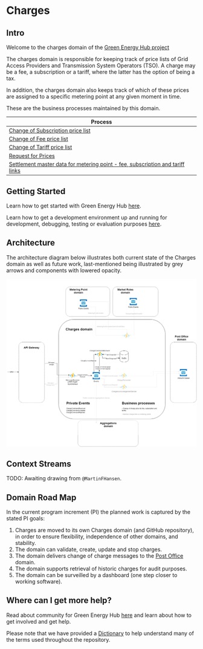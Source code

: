 # Charges

## Intro

Welcome to the charges domain of the [Green Energy Hub project](https://github.com/Energinet-DataHub/green-energy-hub)

The charges domain is responsible for keeping track of price lists of Grid Access Providers and Transmission System Operators (TSO). A charge may be a fee, a subscription or a tariff, where the latter has the option of being a tax.

In addition, the charges domain also keeps track of which of these prices are assigned to a specific metering point at any given moment in time.

These are the business processes maintained by this domain.

| Process  |
| ------------- |
| [Change of Subscription price list](docs/business-processes/change-of-subscription.md) |
| [Change of Fee price list](docs/business-processes/change-of-fee.md) |
| [Change of Tariff price list](docs/business-processes/change-of-tariff.md) |
| [Request for Prices](docs/business-processes/request-for-prices.md) |
| [Settlement master data for metering point - fee, subscription and tariff links](docs/business-processes/settlement_master_data.md)

## Getting Started

Learn how to get started with Green Energy Hub [here](https://github.com/Energinet-DataHub/green-energy-hub/blob/main/docs/getting-started.md).

Learn how to get a development environment up and running for development, debugging, testing or evaluation purposes [here](docs/local-development/README.md).

## Architecture

The architecture diagram below illustrates both current state of the Charges domain as well as future work, last-mentioned being illustrated by grey arrows and components with lowered opacity.

![design](ARCHITECTURE.png)

## Context Streams

TODO: Awaiting drawing from `@MartinFHansen`.

## Domain Road Map

In the current program increment (PI) the planned work is captured by the stated PI goals:

1. Charges are moved to its own Charges domain (and GitHub repository), in order to ensure flexibility, independence of other domains, and stability.
2. The domain can validate, create, update and stop charges.
3. The domain delivers change of charge messages to the [Post Office](https://github.com/Energinet-DataHub/geh-post-office) domain.
4. The domain supports retrieval of historic charges for audit purposes.
5. The domain can be surveilled by a dashboard (one step closer to working software).

## Where can I get more help?

Read about community for Green Energy Hub [here](https://github.com/Energinet-DataHub/green-energy-hub/blob/main/COMMUNITY.md) and learn about how to get involved and get help.

Please note that we have provided a [Dictionary](https://github.com/Energinet-DataHub/green-energy-hub/tree/main/docs/dictionary-and-concepts) to help understand many of the terms used throughout the repository.
